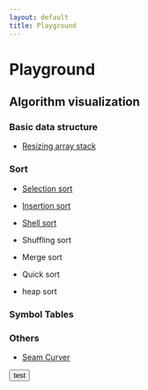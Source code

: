 ```yaml
---
layout: default
title: Playground
---
```


# Playground

## Algorithm visualization

### Basic data structure
* [Resizing array stack](./playground/index.html#stack)

### Sort
* [Selection sort](./playground/index.html#selection-sort)
* [Insertion sort](./playground/index.html#insertion-sort)
* [Shell sort](./playground/index.html#shell-sort)
* Shuffling sort
* Merge sort
* Quick sort

* heap sort
### Symbol Tables

### Others

* [Seam Curver](./playground/index.html#seam-carver)


<button onclick="alert('test');">test</button>
